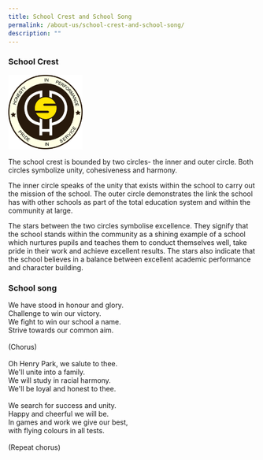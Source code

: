 ```yaml
---
title: School Crest and School Song
permalink: /about-us/school-crest-and-school-song/
description: ""
---
```

<h3>School Crest</h3>

<img src="/images/Henry%20Park%20Primary%20School%20Logo.jpg" 
     style="width:30%">
		 
The school crest is bounded by two circles- the inner and outer circle. Both circles symbolize unity, cohesiveness and harmony.  
  
The inner circle speaks of the unity that exists within the school to carry out the mission of the school. The outer circle demonstrates the link the school has with other schools as part of the total education system and within the community at large.  
  
The stars between the two circles symbolise excellence. They signify that the school stands within the community as a shining example of a school which nurtures pupils and teaches them to conduct themselves well, take pride in their work and achieve excellent results. The stars also indicate that the school believes in a balance between excellent academic performance and character building.  

<h3>School song</h3>

<p>We have stood in honour and glory.<br>
Challenge to win our victory.<br>
We fight to win our school a name.<br>
Strive towards our common aim.
<br><br>
(Chorus)
<br><br>
Oh Henry Park, we salute to thee.<br>
We'll unite into a family.<br>
We will study in racial harmony.<br>
We'll be loyal and honest to thee.
<br><br>
We search for success and unity.<br>
Happy and cheerful we will be.<br>
In games and work we give our best,<br>
with flying colours in all tests.
<br><br>
(Repeat chorus)</p>